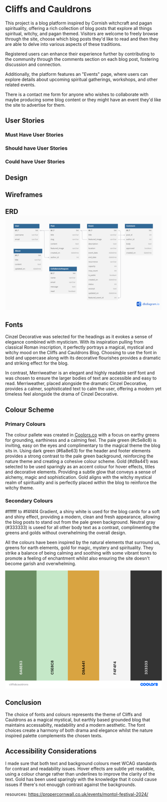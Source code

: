 # Cliffs and Cauldrons

This project is a blog platform inspired by Cornish witchcraft and pagan spirituality, offering a rich collection of blog posts that explore all things spiritual, witchy, and pagan themed. Visitors are welcome to freely browse through the site, choose which blog posts they'd like to read and then they are able to delve into various aspects of these traditions.

Registered users can enhance their experience further by contributing to the community through the comments section on each blog post, fostering discussion and connection.

Additionally, the platform features an "Events" page, where users can explore details about upcoming spiritual gatherings, workshops, and other related events.  

There is a contact me form for anyone who wishes to collaborate with maybe producing some blog content or they might have an event they'd like the site to advertise for them. 

## User Stories

### Must Have User Stories

### Should have User Stories 

### Could have User Stories 




## Design 
## Wireframes
## ERD ![erd diagram](<readme.images/Cliffs and Cauldrons(1).png>)

## Fonts

Cinzel Decorative was selected for the headings as it evokes a sense of elegance combined with mysticism. With its inspiration pulling from classical Roman inscription, it perfectly portrays a magical, mystical and witchy mood on the Cliffs and Cauldrons Blog. Choosing to use the font in bold and uppercase along with its decorative flourishes provides a dramatic and striking effect for the blog.

In contrast, Merriweather is an elegant and highly readable serif font and was chosen to ensure the larger bodies of text are accessible and easy to read. Merriweather, placed alongside the dramatic Cinzel Decorative, provides a calmer, sophisticated text to calm the user, offering a modern yet timeless feel alongside the drama of Cinzel Decorative.


## Colour Scheme

### Primary Colours

The colour pallete was created in <a href=https://coolors.co/>Coolors.co</a> with a focus on earthy greens for grounding, earthiness and a calming feel. The pale green (#c5e8c8) is inviting, easy on the eyes and complimentary to the magical theme the blog sits in. Using dark green (#6a8e63) for the header and footer elements provides a strong contrast to the pale green background, reinforcing the nature theme and creating a cohesive colour scheme.
Gold (#d9a441) was selected to be used sparingly as an accent colour for hover effects, titles and  decorative elements. Providing a subtle glow that conveys a sense of alchemy, magic and sophistication. Gold aligns with the witchy mystical realm of spirituality and is perfectly placed within the blog to reinforce the witchy theme.

### Secondary Colours 

#ffffff to #f4f4f4 Gradient, a shiny white is used for the blog cards for a soft and shiny effect, providing a modern, clean and fresh appearance, allowing the blog posts to stand out from the pale green background.
Neutral gray (#333333) is useed for all other body text as a contrast, complimenting the greens and golds without overwhelming the overall design. 

All the colours have been inspired by the natural elements that surround us, greens for earth elements, gold for magic, mystery and spirituality. They strike a balance of being calming and soothing with some vibrant tones to promote a feeling of enchantment whilst also ensuring the site doesn't become garish and overwhelming.



![screenshot of coolers colour pallet](<readme.images/cliffs&cauldrons.png>)


## Conclusion

The choice of fonts and colours represents the theme of Cliffs and Cauldrons as a magical mystical, but earthly based grounded blog that maintains accessabilty, readability and a modern aesthetic. The font choices create a harmony of both drama and elegance whilst the nature inspired palette complements the chosen texts.




## Accessibility Considerations

I made sure that both text and background colours meet WCAG standards for contrast and readability issues.  Hover effects are subtle yet readable, using a colour change rather than underlines to improve the clarity of the text. Gold has been used sparingly with the knowledge that it could cause issues if there's not enouggh contrast against the backgrounds.





resources: 
https://propercornwall.co.uk/events/montol-festival-2024/